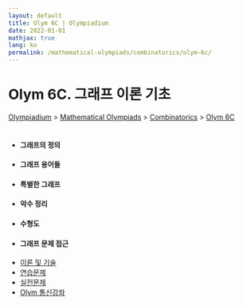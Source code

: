 ```yaml
---
layout: default
title: Olym 6C | Olympiadium
date: 2022-01-01
mathjax: true
lang: ko
permalink: /mathematical-olympiads/combinatorics/olym-6c/
---
```

<h1>Olym 6C. 그래프 이론 기초 </h1>
<a href="{{ site.homeurl }}">Olympiadium</a> > <a href="{{ site.homeurl }}mathematical-olympiads/">Mathematical Olympiads</a> > <a href="{{ site.homeurl }}mathematical-olympiads/combinatorics/">Combinatorics</a> > <a href="{{ site.homeurl }}mathematical-olympiads/combinatorics/olym-6c/">Olym 6C</a><br><br>
<div class="row">
<div class="6u 12u$(medium)">
<ul>
  <li><h4> 그래프의 정의 </h4></li>
  <li><h4> 그래프 용어들 </h4></li>
  <li><h4> 특별한 그래프 </h4></li>
  <li><h4> 악수 정리 </h4></li>
  <li><h4> 수형도 </h4></li>
  <li><h4> 그래프 문제 접근 </h4></li>
</ul>
</div>
<div class="6u$ 12u$(medium)">
<ul class="actions vertical">
  <li><a href="{{ site.baseurl }}{{ page.permalink }}theorems-and-techniques" class="button fit mid">이론 및 기술</a></li>
  <li><a href="{{ site.baseurl }}{{ page.permalink }}exercise-problems" class="button fit mid">연습문제</a></li>
  <li><a href="{{ site.baseurl }}{{ page.permalink }}practice-problems" class="button fit mid">실전문제</a></li>
  <li><a href="{{ site.baseurl }}{{ page.permalink }}olym-handouts" class="button fit mid">Olym 통신강좌</a></li>
</ul>
</div>
</div>
